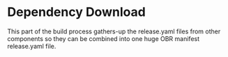 # Dependency Download
This part of the build process gathers-up the release.yaml files from other components
so they can be combined into one huge OBR manifest release.yaml file.